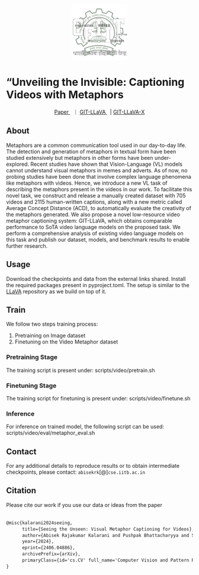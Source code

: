 
<p align="center"><img src="cfilt-dark-vec.png" alt="logo" width="150" height="150"/></p>

# “Unveiling the Invisible: Captioning Videos with Metaphors

<p align="center">
        <a href="https://arxiv.org/abs/2406.04886">Paper </a>&nbsp ｜ <a href="https://huggingface.co/abisekrk/git-llava-13B"> GIT-LLaVA </a>&nbsp | <a href="https://huggingface.co/abisekrk/git-llava-x-13B"> GIT-LLaVA-X </a>
</p>



## About
Metaphors are a common communication tool used in our day-to-day life. The detection and generation of metaphors in textual form have been studied extensively but metaphors in other forms have been under-explored. Recent studies have shown that Vision-Language (VL) models cannot understand visual metaphors in memes and adverts. As of now, no probing studies have been done that involve complex language phenomena like metaphors with videos. Hence, we introduce a new VL task of describing the metaphors present in the videos in our work. To facilitate this novel task, we construct and release a manually created dataset with 705 videos and 2115 human-written captions, along with a new metric called Average Concept Distance (ACD), to automatically evaluate the creativity of the metaphors generated. We also propose a novel low-resource video metaphor captioning system: GIT-LLaVA, which obtains comparable performance to SoTA video language models on the proposed task. We perform a comprehensive analysis of existing video language models on this task and publish our dataset, models, and benchmark results to enable further research.

## Usage

Download the checkpoints and data from the external links shared. Install the required packages present in pyproject.toml. The setup is similar to the [LLaVA](https://github.com/haotian-liu/LLaVA) repository as we build on top of it.


## Train

We follow two steps training process:

1. Pretraining on Image dataset
2. Finetuning on the Video Metaphor dataset


### Pretraining Stage

The training script is present under: scripts/video/pretrain.sh

### Finetuning Stage
The training script for finetuning is present under: scripts/video/finetune.sh

### Inference
For inference on trained model, the following script can be used: scripts/video/eval/metaphor_eval.sh

## Contact

For any additional details to reproduce results or to obtain intermediate checkpoints, please contact: `abisekrk`[@]`cse.iitb.ac.in`


## Citation

Please cite our work if you use our data or ideas from the paper

```latex

@misc{kalarani2024seeing,
      title={Seeing the Unseen: Visual Metaphor Captioning for Videos}, 
      author={Abisek Rajakumar Kalarani and Pushpak Bhattacharyya and Sumit Shekhar},
      year={2024},
      eprint={2406.04886},
      archivePrefix={arXiv},
      primaryClass={id='cs.CV' full_name='Computer Vision and Pattern Recognition' is_active=True alt_name=None in_archive='cs' is_general=False description='Covers image processing, computer vision, pattern recognition, and scene understanding. Roughly includes material in ACM Subject Classes I.2.10, I.4, and I.5.'}
}


```